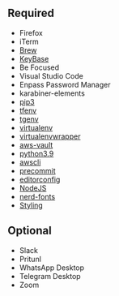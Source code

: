 ## Required
- Firefox
- iTerm
- [Brew](https://brew.sh/)
- [KeyBase](https://keybase.io/)
- Be Focused
- Visual Studio Code
- Enpass Password Manager
- karabiner-elements
- [pip3](https://www.geeksforgeeks.org/how-to-install-pip-in-macos/)
- [tfenv](https://github.com/tfutils/tfenv)
- [tgenv](https://github.com/cunymatthieu/tgenv)
- [virtualenv](https://virtualenv.pypa.io/en/latest/)
- [virtualenvwrapper](https://virtualenvwrapper.readthedocs.io/en/latest/install.html)
- [aws-vault](https://github.com/99designs/aws-vault)
- [python3.9](https://stackoverflow.com/a/49528037)
- [awscli](https://docs.aws.amazon.com/cli/latest/userguide/install-cliv2-mac.html)
- [precommit](https://pre-commit.com/)
- [editorconfig](https://editorconfig.org/)
- [NodeJS](https://github.com/nvm-sh/nvm)
- [nerd-fonts](https://github.com/ryanoasis/nerd-fonts#option-4-homebrew-fonts)
- [Styling](https://medium.com/prodhacker/how-to-set-up-neovim-0-5-modern-plugins-lsp-treesitter-etc-542c3d9c9887)


## Optional
- Slack
- Pritunl
- WhatsApp Desktop
- Telegram Desktop
- Zoom